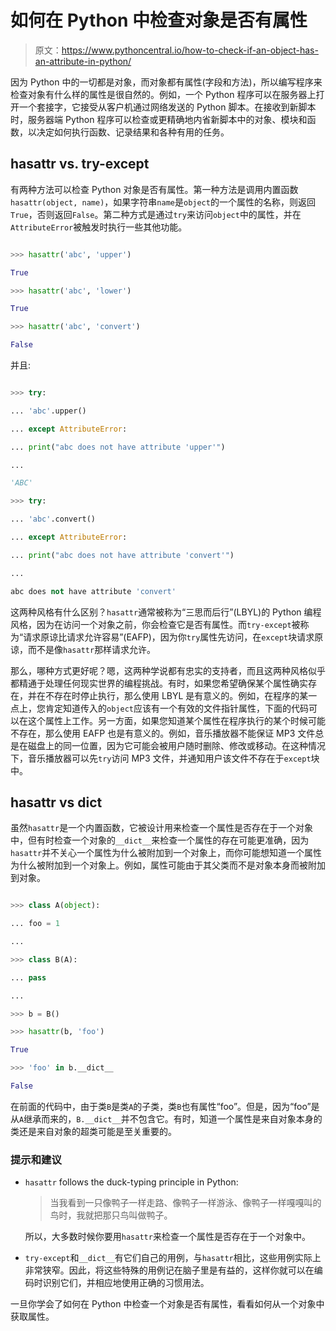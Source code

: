 # 如何在 Python 中检查对象是否有属性

> 原文：<https://www.pythoncentral.io/how-to-check-if-an-object-has-an-attribute-in-python/>

因为 Python 中的一切都是对象，而对象都有属性(字段和方法)，所以编写程序来检查对象有什么样的属性是很自然的。例如，一个 Python 程序可以在服务器上打开一个套接字，它接受从客户机通过网络发送的 Python 脚本。在接收到新脚本时，服务器端 Python 程序可以检查或更精确地内省新脚本中的对象、模块和函数，以决定如何执行函数、记录结果和各种有用的任务。

## **hasattr vs. try-except**

有两种方法可以检查 Python 对象是否有属性。第一种方法是调用内置函数`hasattr(object, name)`，如果字符串`name`是`object`的一个属性的名称，则返回`True`，否则返回`False`。第二种方式是通过`try`来访问`object`中的属性，并在`AttributeError`被触发时执行一些其他功能。

```py

>>> hasattr('abc', 'upper')

True

>>> hasattr('abc', 'lower')

True

>>> hasattr('abc', 'convert')

False

```

并且:

```py

>>> try:

... 'abc'.upper()

... except AttributeError:

... print("abc does not have attribute 'upper'")

...

'ABC'

>>> try:

... 'abc'.convert()

... except AttributeError:

... print("abc does not have attribute 'convert'")

...

abc does not have attribute 'convert'

```

这两种风格有什么区别？`hasattr`通常被称为“三思而后行”(LBYL)的 Python 编程风格，因为在访问一个对象之前，你会检查它是否有属性。而`try-except`被称为“请求原谅比请求允许容易”(EAFP)，因为你`try`属性先访问，在`except`块请求原谅，而不是像`hasattr`那样请求允许。

那么，哪种方式更好呢？嗯，这两种学说都有忠实的支持者，而且这两种风格似乎都精通于处理任何现实世界的编程挑战。有时，如果您希望确保某个属性确实存在，并在不存在时停止执行，那么使用 LBYL 是有意义的。例如，在程序的某一点上，您肯定知道传入的`object`应该有一个有效的文件指针属性，下面的代码可以在这个属性上工作。另一方面，如果您知道某个属性在程序执行的某个时候可能不存在，那么使用 EAFP 也是有意义的。例如，音乐播放器不能保证 MP3 文件总是在磁盘上的同一位置，因为它可能会被用户随时删除、修改或移动。在这种情况下，音乐播放器可以先`try`访问 MP3 文件，并通知用户该文件不存在于`except`块中。

## **hasattr vs __dict__**

虽然`hasattr`是一个内置函数，它被设计用来检查一个属性是否存在于一个对象中，但有时检查一个对象的`__dict__`来检查一个属性的存在可能更准确，因为`hasattr`并不关心一个属性为什么被附加到一个对象上，而你可能想知道一个属性为什么被附加到一个对象上。例如，属性可能由于其父类而不是对象本身而被附加到对象。

```py

>>> class A(object):

... foo = 1

...

>>> class B(A):

... pass

...

>>> b = B()

>>> hasattr(b, 'foo')

True

>>> 'foo' in b.__dict__

False

```

在前面的代码中，由于类`B`是类`A`的子类，类`B`也有属性“foo”。但是，因为“foo”是从`A`继承而来的，`B.__dict__`并不包含它。有时，知道一个属性是来自对象本身的类还是来自对象的超类可能是至关重要的。

### **提示和建议**

*   `hasattr` follows the duck-typing principle in Python:

    > 当我看到一只像鸭子一样走路、像鸭子一样游泳、像鸭子一样嘎嘎叫的鸟时，我就把那只鸟叫做鸭子。

    所以，大多数时候你要用`hasattr`来检查一个属性是否存在于一个对象中。

*   `try-except`和`__dict__`有它们自己的用例，与`hasattr`相比，这些用例实际上非常狭窄。因此，将这些特殊的用例记在脑子里是有益的，这样你就可以在编码时识别它们，并相应地使用正确的习惯用法。

一旦你学会了如何在 Python 中检查一个对象是否有属性，看看如何从一个对象中获取属性。